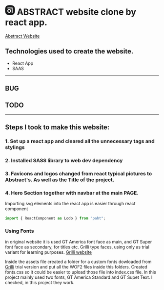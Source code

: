 # ![Abstract Logo](./src/assets/favicon.png) ABSTRACT website clone by react app.

[Abstract Website](https://www.abstract.com/)

## Technologies used to create the website.

- React App
- SAAS

---

## BUG

## TODO

---

## Steps I took to make this website:

### 1. Set up a react app and cleared all the unnecessary tags and stylings

### 2. Installed SASS library to web dev dependency

### 3. Favicons and logos changed from react typical pictures to Abstract's. As well as the Title of the project.

### 4. Hero Section together with navbar at the main PAGE.

Importing svg elements into the react app is easier through react component

```js
import { ReactComponent as Lodo } from "paht";
```

### Using Fonts

in original website it is used GT America font face as main, and GT Super font face as secondary, for titles etc. Grilli type faces, using only as trial variant for learning purposes. [Grilli website](grillitype.com)

Inside the assets file created a folder for a custom fonts dowloaded from [Grilli](grillitype.com) trial version and put all the WOF2 files inside this folders. Created fonts.css so it could be easier to upload those file into index.css file.
In this project mainly used two fonts, GT America Standard and GT Supet Text. I checked, in this project they work.
